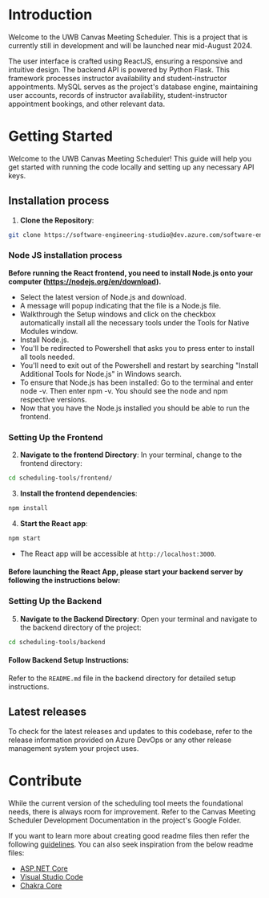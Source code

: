 # Introduction

Welcome to the UWB Canvas Meeting Scheduler. This is a project that is currently still in development and will be launched near mid-August 2024.

The user interface is crafted using ReactJS, ensuring a responsive and intuitive design. The backend API is powered by Python Flask.
This framework processes instructor availability and student-instructor appointments. MySQL serves as the project's database engine, maintaining user accounts, records of instructor availability, student-instructor appointment bookings, and other relevant data.

# Getting Started

Welcome to the UWB Canvas Meeting Scheduler! This guide will help you get started with running the code locally and setting up any necessary API keys.

## Installation process

1. **Clone the Repository**:

```bash
git clone https://software-engineering-studio@dev.azure.com/software-engineering-studio/studio-course/_git/teaching-tools-scheduling
```

### Node JS installation process
**Before running the React frontend, you need to install Node.js onto your computer (https://nodejs.org/en/download).**
- Select the latest version of Node.js and download.
- A message will popup indicating that the file is a Node.js file.
- Walkthrough the Setup windows and click on the checkbox automatically install all the necessary tools under the Tools for Native Modules window.
- Install Node.js.
- You'll be redirected to Powershell that asks you to press enter to install all tools needed.
- You'll need to exit out of the Powershell and restart by searching "Install Additional Tools for Node.js" in Windows search.
- To ensure that Node.js has been installed: Go to the terminal and enter node -v. Then enter npm -v. You should see the node and npm respective versions.
- Now that you have the Node.js installed you should be able to run the frontend.




### Setting Up the Frontend

2. **Navigate to the frontend Directory**:
   In your terminal, change to the frontend directory:

```bash
cd scheduling-tools/frontend/
```

3. **Install the frontend dependencies**:

```bash
npm install
```

4. **Start the React app**:

```bash
npm start
```

- The React app will be accessible at `http://localhost:3000`.

#### Before launching the React App, please start your backend server by following the instructions below:

### Setting Up the Backend

5. **Navigate to the Backend Directory**:
   Open your terminal and navigate to the backend directory of the project:

```bash
cd scheduling-tools/backend
```

#### Follow Backend Setup Instructions:

Refer to the `README.md` file in the backend directory for detailed setup instructions.

## Latest releases

To check for the latest releases and updates to this codebase, refer to the release information provided on Azure DevOps or any other
release management system your project uses.

# Contribute

While the current version of the scheduling tool meets the foundational needs, there is always room for improvement. Refer to the Canvas Meeting Scheduler Development Documentation in the project's Google Folder.

If you want to learn more about creating good readme files then refer the following [guidelines](https://docs.microsoft.com/en-us/azure/devops/repos/git/create-a-readme?view=azure-devops). You can also seek inspiration from the below readme files:

- [ASP.NET Core](https://github.com/aspnet/Home)
- [Visual Studio Code](https://github.com/Microsoft/vscode)
- [Chakra Core](https://github.com/Microsoft/ChakraCore)
